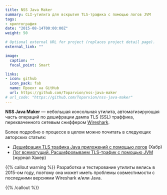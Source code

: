 ```yaml
---
title: NSS Java Maker
summary: CLI-утилита для вскрытия TLS-трафика с помощью логов JVM
tags:
- криптография
date: "2015-08-14T00:00:00Z"
weight: 50

# Optional external URL for project (replaces project detail page).
external_link: ""

image:
  caption: ""
  focal_point: Smart

links:
- icon: github
  icon_pack: fab
  name: Проект на GitHub
  url: https://github.com/Toparvion/nss-java-maker
# url_code: "https://github.com/Toparvion/nss-java-maker"
---
```


**NSS Java Maker** &mdash; небольшая консольная утилита, автоматизирующая часть операций по дешифрации дампа TLS (SSL) траффика, перехваченного сетевым сниффером [Wireshark](https://www.wireshark.org/).

Более подробно о процессе в целом можно почитать в следующих  авторских статьях:

* [Дешифрация TLS трафика Java приложений с помощью логов](https://habr.com/ru/post/254205/) (Хабр)
* [Лог всемогущий. Расшифровываем TLS-трафик с помощью JVM](https://xakep.ru/2015/08/14/log-almighty/) (журнал Хакер)

{{% callout warning %}}
Разработка и тестирование утилиты велись в 2015-ом году, поэтому она может иметь проблемы совместимости с последними версиями Wireshark и/или Java.

{{% /callout %}}
